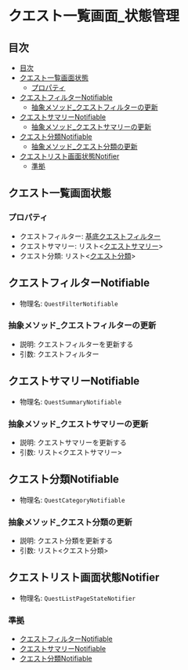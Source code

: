 # クエスト一覧画面_状態管理

## 目次
- [目次](#目次)
- [クエスト一覧画面状態](#クエスト一覧画面状態)
  - [プロパティ](#プロパティ)
- [クエストフィルターNotifiable](#クエストフィルターnotifiable)
  - [抽象メソッド\_クエストフィルターの更新](#抽象メソッド_クエストフィルターの更新)
- [クエストサマリーNotifiable](#クエストサマリーnotifiable)
  - [抽象メソッド\_クエストサマリーの更新](#抽象メソッド_クエストサマリーの更新)
- [クエスト分類Notifiable](#クエスト分類notifiable)
  - [抽象メソッド\_クエスト分類の更新](#抽象メソッド_クエスト分類の更新)
- [クエストリスト画面状態Notifier](#クエストリスト画面状態notifier)
  - [準拠](#準拠)

## クエスト一覧画面状態
### プロパティ
- クエストフィルター: [基底クエストフィルター](ログイン画面_構造体.md#基底クエストフィルター)
- クエストサマリー: リスト<[クエストサマリー](ログイン画面_構造体.md#基底クエストサマリー)>
- クエスト分類: リスト<[クエスト分類](../shared/クエスト_集約.md#クエスト分類)>

## クエストフィルターNotifiable
- 物理名: `QuestFilterNotifiable`

### 抽象メソッド_クエストフィルターの更新
- 説明: クエストフィルターを更新する
- 引数: クエストフィルター

## クエストサマリーNotifiable
- 物理名: `QuestSummaryNotifiable`
### 抽象メソッド_クエストサマリーの更新
- 説明: クエストサマリーを更新する
- 引数: リスト<クエストサマリー>

## クエスト分類Notifiable
- 物理名: `QuestCategoryNotifiable`
### 抽象メソッド_クエスト分類の更新
- 説明: クエスト分類を更新する
- 引数: リスト<クエスト分類>

## クエストリスト画面状態Notifier
- 物理名: `QuestListPageStateNotifier`
### 準拠
* [クエストフィルターNotifiable](#クエストフィルターnotifiable)
* [クエストサマリーNotifiable](#クエストサマリーnotifiable)
* [クエスト分類Notifiable](#クエスト分類notifiable)
